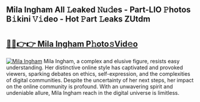## Mila Ingham All 𝙻eaked 𝙽u𝚍es - Part-LIO 𝙿hotos B𝚒kini 𝚅𝚒deo - Hot 𝙿art 𝙻eaks ZUtdm

# <h2><a href="http://ld1zy2.urlbe.top/?page=Mila+Ingham">🔗🔗👉👉 Mila Ingham P𝚑oto𝚜Vid𝚎o</a></h2>

[![Mila Ingham](https://i.imgur.com/eBuTRDB.gif)](http://ld1zy2.urlbe.top/?page=Mila+Ingham)
Mila Ingham, a complex and elusive figure, resists easy understanding. Her distinctive online style has captivated and provoked viewers, sparking debates on ethics, self-expression, and the complexities of digital communities. Despite the uncertainty of her next steps, her impact on the online community is profound. With an unwavering spirit and undeniable allure, Mila Ingham reach in the digital universe is limitless.
